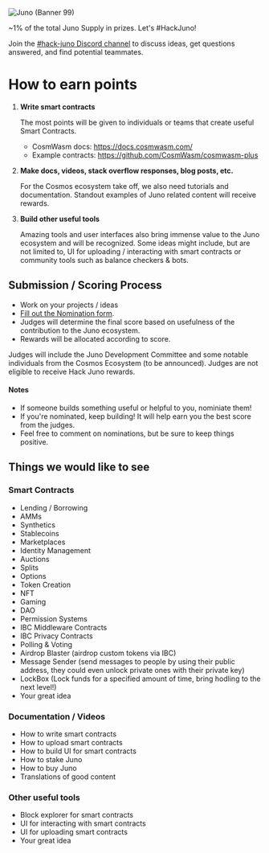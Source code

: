 ![Juno (Banner 99)](https://user-images.githubusercontent.com/79812965/126158359-90a717b0-cd7c-4304-b477-9d90cc3f6cc7.png)



~1% of the total Juno Supply in prizes. Let's #HackJuno!

Join the [#hack-juno Discord channel](https://discord.gg/c7TW2WZQxP) to discuss ideas, get questions answered, and find potential teammates.

# How to earn points

1. **Write smart contracts**

   The most points will be given to individuals or teams that create useful Smart Contracts.

   * CosmWasm docs: https://docs.cosmwasm.com/
   * Example contracts: https://github.com/CosmWasm/cosmwasm-plus

2. **Make docs, videos, stack overflow responses, blog posts, etc.**

   For the Cosmos ecosystem take off, we also need tutorials and documentation. Standout examples of Juno related content will receive rewards.

3. **Build other useful tools**

   Amazing tools and user interfaces also bring immense value to the Juno ecosystem and will be recognized. Some ideas might include, but are not limited to, UI for uploading / interacting with smart contracts or community tools such as balance checkers & bots.

## Submission / Scoring Process

- Work on your projects / ideas
- [Fill out the Nomination form](https://github.com/CosmosContracts/hack-juno/issues/new?assignees=&labels=Nomination&template=nomination.md&title=%5BNomination%5D).
- Judges will determine the final score based on usefulness of the contribution to the Juno ecosystem.
- Rewards will be allocated according to score.

Judges will include the Juno Development Committee and some notable individuals from the Cosmos Ecosystem (to be announced). Judges are not eligible to receive Hack Juno rewards.

#### Notes
- If someone builds something useful or helpful to you, nominiate them!
- If you're nominated, keep building! It will help earn you the best score from the judges.
- Feel free to comment on nominations, but be sure to keep things positive.

## Things we would like to see

### Smart Contracts

- Lending / Borrowing
- AMMs
- Synthetics
- Stablecoins
- Marketplaces
- Identity Management
- Auctions
- Splits
- Options
- Token Creation
- NFT
- Gaming
- DAO
- Permission Systems
- IBC Middleware Contracts
- IBC Privacy Contracts
- Polling & Voting
- Airdrop Blaster (airdrop custom tokens via IBC)
- Message Sender (send messages to people by using their public address, they could even unlock private ones with their private key)
- LockBox (Lock funds for a specified amount of time, bring hodling to the next level!)
- Your great idea

### Documentation / Videos

- How to write smart contracts
- How to upload smart contracts
- How to build UI for smart contracts
- How to stake Juno
- How to buy Juno
- Translations of good content

### Other useful tools

- Block explorer for smart contracts
- UI for interacting with smart contracts
- UI for uploading smart contracts
- Your great idea
